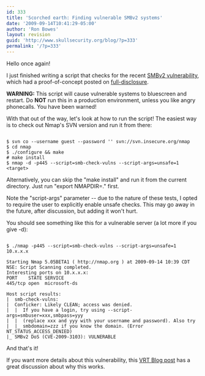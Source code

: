 ```yaml
---
id: 333
title: 'Scorched earth: Finding vulnerable SMBv2 systems'
date: '2009-09-14T10:41:29-05:00'
author: 'Ron Bowes'
layout: revision
guid: 'http://www.skullsecurity.org/blog/?p=333'
permalink: '/?p=333'
---
```


Hello once again!

I just finished writing a script that checks for the recent [SMBv2 vulnerability](http://www.microsoft.com/technet/security/advisory/975497.mspx), which had a proof-of-concept posted on [full-disclosure](http://seclists.org/fulldisclosure/2009/Sep/0039.html).

**WARNING:** This script will cause vulnerable systems to bluescreen and restart. Do **NOT** run this in a production environment, unless you like angry phonecalls. You have been warned!

With that out of the way, let's look at how to run the script! The easiest way is to check out Nmap's SVN version and run it from there:

```

$ svn co --username guest --password '' svn://svn.insecure.org/nmap
$ cd nmap
$ ./configure && make
# make install
$ nmap -d -p445 --script=smb-check-vulns --script-args=unsafe=1 <target>
```

Alternatively, you can skip the "make install" and run it from the current directory. Just run "export NMAPDIR=." first.

Note the "script-args" parameter -- due to the nature of these tests, I opted to require the user to explicitly enable unsafe checks. This may go away in the future, after discussion, but adding it won't hurt.

You should see something like this for a vulnerable server (a lot more if you give -d):

```

$ ./nmap -p445 --script=smb-check-vulns --script-args=unsafe=1 10.x.x.x

Starting Nmap 5.05BETA1 ( http://nmap.org ) at 2009-09-14 10:39 CDT
NSE: Script Scanning completed.
Interesting ports on 10.x.x.x:
PORT    STATE SERVICE
445/tcp open  microsoft-ds

Host script results:
|  smb-check-vulns:
|  Conficker: Likely CLEAN; access was denied.
|  |  If you have a login, try using --script-args=smbuser=xxx,smbpass=yyy
|  |  (replace xxx and yyy with your username and password). Also try
|  |_ smbdomain=zzz if you know the domain. (Error NT_STATUS_ACCESS_DENIED)
|_ SMBv2 DoS (CVE-2009-3103): VULNERABLE
```

And that's it!

If you want more details about this vulnerability, this [VRT Blog post](http://vrt-sourcefire.blogspot.com/2009/09/smbv2-quotes-dos-quotes.html) has a great discussion about why this works.